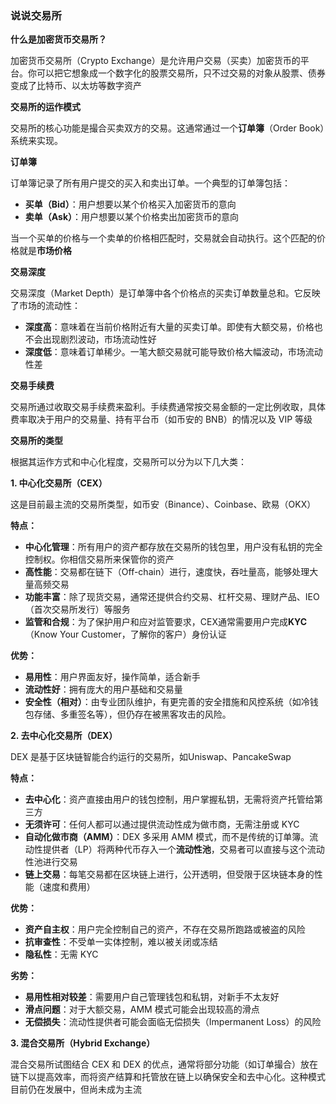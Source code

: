 ### 说说交易所

**什么是加密货币交易所？**

加密货币交易所（Crypto Exchange）是允许用户交易（买卖）加密货币的平台。你可以把它想象成一个数字化的股票交易所，只不过交易的对象从股票、债券变成了比特币、以太坊等数字资产

**交易所的运作模式**

交易所的核心功能是撮合买卖双方的交易。这通常通过一个**订单簿**（Order Book）系统来实现。

**订单簿**

订单簿记录了所有用户提交的买入和卖出订单。一个典型的订单簿包括：

- **买单（Bid）**：用户想要以某个价格买入加密货币的意向
- **卖单（Ask）**：用户想要以某个价格卖出加密货币的意向

当一个买单的价格与一个卖单的价格相匹配时，交易就会自动执行。这个匹配的价格就是**市场价格**

**交易深度**

交易深度（Market Depth）是订单簿中各个价格点的买卖订单数量总和。它反映了市场的流动性：

- **深度高**：意味着在当前价格附近有大量的买卖订单。即使有大额交易，价格也不会出现剧烈波动，市场流动性好
- **深度低**：意味着订单稀少。一笔大额交易就可能导致价格大幅波动，市场流动性差

**交易手续费**

交易所通过收取交易手续费来盈利。手续费通常按交易金额的一定比例收取，具体费率取决于用户的交易量、持有平台币（如币安的 BNB）的情况以及 VIP 等级

**交易所的类型**

根据其运作方式和中心化程度，交易所可以分为以下几大类：

**1. 中心化交易所（CEX）**

这是目前最主流的交易所类型，如币安（Binance）、Coinbase、欧易（OKX）

**特点：**

- **中心化管理**：所有用户的资产都存放在交易所的钱包里，用户没有私钥的完全控制权。你相信交易所来保管你的资产
- **高性能**：交易都在链下（Off-chain）进行，速度快，吞吐量高，能够处理大量高频交易
- **功能丰富**：除了现货交易，通常还提供合约交易、杠杆交易、理财产品、IEO（首次交易所发行）等服务
- **监管和合规**：为了保护用户和应对监管要求，CEX通常需要用户完成**KYC**（Know Your Customer，了解你的客户）身份认证

**优势：**

- **易用性**：用户界面友好，操作简单，适合新手
- **流动性好**：拥有庞大的用户基础和交易量
- **安全性（相对）**：由专业团队维护，有更完善的安全措施和风控系统（如冷钱包存储、多重签名等），但仍存在被黑客攻击的风险。

**2. 去中心化交易所（DEX）**

DEX 是基于区块链智能合约运行的交易所，如Uniswap、PancakeSwap

**特点：**

- **去中心化**：资产直接由用户的钱包控制，用户掌握私钥，无需将资产托管给第三方
- **无须许可**：任何人都可以通过提供流动性成为做市商，无需注册或 KYC
- **自动化做市商（AMM）**：DEX 多采用 AMM 模式，而不是传统的订单簿。流动性提供者（LP）将两种代币存入一个**流动性池**，交易者可以直接与这个流动性池进行交易
- **链上交易**：每笔交易都在区块链上进行，公开透明，但受限于区块链本身的性能（速度和费用）

**优势：**

- **资产自主权**：用户完全控制自己的资产，不存在交易所跑路或被盗的风险
- **抗审查性**：不受单一实体控制，难以被关闭或冻结
- **隐私性**：无需 KYC

**劣势：**

- **易用性相对较差**：需要用户自己管理钱包和私钥，对新手不太友好
- **滑点问题**：对于大额交易，AMM 模式可能会出现较高的滑点
- **无偿损失**：流动性提供者可能会面临无偿损失（Impermanent Loss）的风险

**3. 混合交易所（Hybrid Exchange）**

混合交易所试图结合 CEX 和 DEX 的优点，通常将部分功能（如订单撮合）放在链下以提高效率，而将资产结算和托管放在链上以确保安全和去中心化。这种模式目前仍在发展中，但尚未成为主流